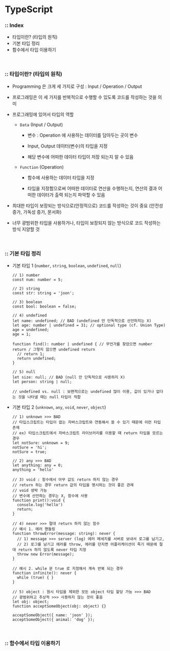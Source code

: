 # TypeScript
### :: Index
- 타입이란? (타입의 원칙)
- 기본 타입 정리
- 함수에서 타입 이용하기

<br /> 

### :: 타입이란? (타입의 원칙)
- Programming 은 크게 세 가지로 구성 : Input / Operation / Output

- 프로그래밍은 이 세 가지를 반복적으로 수행할 수 있도록 코드를 작성하는 것을 의미

- 프로그래밍에 있어서 타입의 역할
    
    - `Data` (Input / Output)
        
        - 변수 : Operation 에 사용하는 데이터를 담아두는 곳이 변수
        
        - Input, Output 데이터(변수)의 타입을 지정
        
        - 해당 변수에 어떠한 데이터 타입이 저장 되는지 알 수 있음
    
    - `Function` (Operation)
        
        - 함수에 사용하는 데이터 타입을 지정
        
        - 타입을 지정함으로써 어떠한 데이터로 연산을 수행하는지, 연산의 결과 어떠한 데이터가 출력 되는지 파악할 수 있음

- 최대한 타입이 보장되는 방식으로(안정적으로) 코드를 작성하는 것이 중요 (안전성 증가, 가독성 증가, 문서화)

- 너무 광범위한 타입을 사용하거나, 타입이 보장되지 않는 방식으로 코드 작성하는 방식 지양할 것

<br />

### :: 기본 타입 정리
- 기본 타입 1 (`number`, `string`, `boolean`, `undefined`, `null`)
    ```tsx
    // 1) number
    const num: number = 5;

    // 2) string
    const str: string = 'joon';

    // 3) boolean
    const bool: boolean = false;

    // 4) undefined
    let name: undefined; // BAD (undefined 만 단독적으로 선언하지는 X)
    let age: number | undefined = 31; // optional type (cf. Union Type)
    age = undefined;
    age = 1;

    function find(): number | undefined { // 무언가를 찾았으면 number return / 그렇지 않으면 undefined return
      // return 1;
      return undefined;
    }

    // 5) null
    let size: null; // BAD (null 만 단독적으로 사용하지 X)
    let person: string | null;

    // undefined vs. null : 보편적으로는 undefined 많이 이용, 값이 있거나 없다는 것을 나타낼 때는 null 타입이 적합
    ```
- 기본 타입 2 (`unknown`, `any`, `void`, `never`, `object`)
    ```tsx
    // 1) unknown >>> BAD
    // 타입스크립트는 타입이 없는 자바스크립트와 연동해서 쓸 수 있기 때문에 이런 타입 존재
    // ex) 타입스크립트에서 자바스크립트 라이브러리를 이용할 때 return 타입을 모르는 경우
    let notSure: unknown = 9;
    notSure = 'hi';
    notSure = true;

    // 2) any >>> BAD
    let anything: any = 0;
    anything = 'hello'

    // 3) void : 함수에서 아무 값도 return 하지 않는 경우
    // return 하는 경우 return 값의 타입을 명시하는 것이 좋은 관례
    // void 생략 가능
    // 변수에 선언하는 경우는 X, 함수에 사용
    function print():void {
      console.log('hello')
      return;
    }

    // 4) never >>> 절대 return 하지 않는 함수
    // 예시 1. 에러 핸들링
    function throwError(message: string): never {
      // 1) message >>> server (log) 에러 메세지를 서버로 보내서 로그를 남기고,
      // 2) 로그를 남기고 에러를 throw, 에러를 던지면 어플리케이션이 죽기 때문에 절대 return 하지 않도록 never 타입 지정
      throw new Error(message);
    }

    // 예시 2. while 문 true 로 지정해서 계속 반복 되는 경우
    function infinite(): never { 
      while (true) { }
    }

    // 5) object : 원시 타입을 제외한 모든 object 타입 할당 가능 >>> BAD
    // 광범위하고 추상적 >>> 사용하지 않는 것이 좋음
    let obj: object;
    function acceptSomeObject(obj: object) {}

    acceptSomeObject({ name: 'joon' });
    acceptSomeObject({ animal: 'dog' });
    ```
<br />

### :: 함수에서 타입 이용하기
